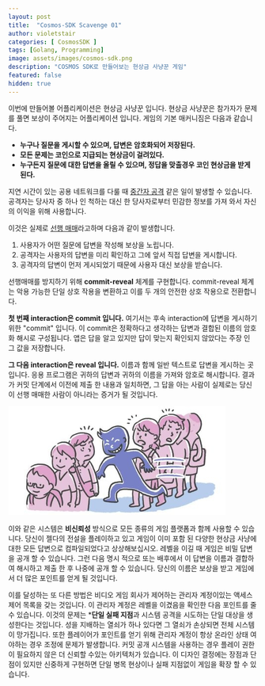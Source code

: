 ```yaml
---
layout: post
title:  "Cosmos-SDK Scavenge 01"
author: violetstair
categories: [ CosmosSDK ]
tags: [Golang, Programming]
image: assets/images/cosmos-sdk.png
description: "COSMOS SDK로 만들어보는 현상금 사냥꾼 게임"
featured: false
hidden: true
---
```



이번에 만들어볼 어플리케이션은 현상금 사냥꾼 입니다.
현상금 사냥꾼은 참가자가 문제를 풀면 보상이 주어지는 어플리케이션 입니다. 게임의 기본 매커니짐은 다음과 같습니다.

* **누구나 질문을 게시할 수 있으며, 답변은 암호화되어 저장된다.**
* **모든 문제는 코인으로 지급되는 현상금이 걸려있다.**
* **누구든지 질문에 대한 답변을 올릴 수 있으며, 정답을 맞출경우 코인 현상금을 받게 된다.**

지연 시간이 있는 공용 네트워크를 다룰 때 [중간자 공격](https://en.wikipedia.org/wiki/Man-in-the-middle_attack) 같은 일이 발생할 수 있습니다.
공격자는 당사자 중 하나 인 척하는 대신 한 당사자로부터 민감한 정보를 가져 와서 자신의 이익을 위해 사용합니다.

이것은 실제로 [선행 매매](https://terms.naver.com/entry.nhn?docId=2066686&cid=50305&categoryId=50305)라고하며 다음과 같이 발생합니다.

1. 사용자가 어떤 질문에 답변을 작성해 보상을 노립니다.
2. 공격자는 사용자의 답변을 미리 확인하고 그에 앞서 직접 답변을 게시합니다.
3. 공격자의 답변이 먼저 게시되었기 때문에 사용자 대신 보상을 받습니다.

선행매매를 방지하기 위해 **commit-reveal** 체계를 구현합니다.
commit-reveal 체계는 악용 가능한 단일 상호 작용을 변환하고 이를 두 개의 안전한 상호 작용으로 전환합니다.

**첫 번째 interaction은 commit 입니다.** 여기서는 후속 interaction에 답변을 게시하기위한 "commit" 입니다.
이 commit은 정확하다고 생각하는 답변과 결합된 이름의 암호화 해시로 구성됩니다.
앱은 답을 알고 있지만 답이 맞는지 확인되지 않았다는 주장 인 그 값을 저장합니다.

**그 다음 interaction은 reveal 입니다.**
이름과 함께 일반 텍스트로 답변을 게시하는 곳입니다.
응용 프로그램은 귀하의 답변과 귀하의 이름을 가져와 암호로 해시합니다.
결과가 커밋 단계에서 이전에 제출 한 내용과 일치하면, 그 답을 아는 사람이 실제로는 당신이 선행 매매한 사람이 아니라는 증거가 될 것입니다.

![front run](/assets/images/scavenge/front-run.jpg)

이와 같은 시스템은 **비신뢰성** 방식으로 모든 종류의 게임 플랫폼과 함께 사용할 수 있습니다.
당신이 젤다의 전설을 플레이하고 있고 게임이 이미 포함 된 다양한 현상금 사냥에 대한 모든 답변으로 컴파일되었다고 상상해보십시오.
레벨을 이길 때 게임은 비밀 답변을 공개 할 수 있습니다.
그런 다음 명시 적으로 또는 배후에서 이 답변을 이름과 결합하여 해시하고 제출 한 후 나중에 공개 할 수 있습니다.
당신의 이름은 보상을 받고 게임에서 더 많은 포인트를 얻게 될 것입니다.

이를 달성하는 또 다른 방법은 비디오 게임 회사가 제어하는 관리자 계정이있는 액세스 제어 목록을 갖는 것입니다.
이 관리자 계정은 레벨을 이겼음을 확인한 다음 포인트를 줄 수 있습니다.
이것의 문제는 ***단일 실패 지점**과 시스템 공격을 시도하는 단일 대상을 생성한다는 것입니다.
성을 지배하는 열쇠가 하나 있다면 그 열쇠가 손상되면 전체 시스템이 망가집니다.
또한 플레이어가 포인트를 얻기 위해 관리자 계정이 항상 온라인 상태 여야하는 경우 조정에 문제가 발생합니다.
커밋 공개 시스템을 사용하는 경우 플레이 권한이 필요하지 않은 더 신뢰할 수있는 아키텍처가 있습니다.
이 디자인 결정에는 장점과 단점이 있지만 신중하게 구현하면 단일 병목 현상이나 실패 지점없이 게임을 확장 할 수 있습니다.
